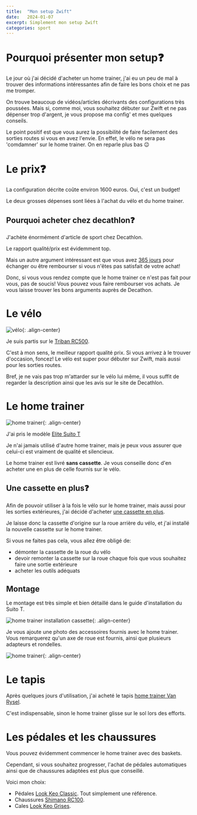 ```yaml
---
title:  "Mon setup Zwift"
date:   2024-01-07
excerpt: Simplement mon setup Zwift
categories: sport
---
```


# Pourquoi présenter mon setup❓

Le jour où j'ai décidé d'acheter un home trainer, j'ai eu un peu de mal à trouver
des informations intéressantes afin de faire les bons choix et ne pas me tromper.

On trouve beaucoup de vidéos/articles décrivants des configurations très poussées.
Mais si, comme moi, vous souhaitez débuter sur Zwift et ne pas dépenser trop d'argent, 
je vous propose ma config' et mes quelques conseils.

Le point positif est que vous aurez la possibilité de faire facilement des 
sorties routes si vous en avez l'envie. En effet, le vélo ne sera pas 'comdamner'
sur le home trainer. On en reparle plus bas 😉

# Le prix❓

La configuration décrite coûte environ 1600 euros. Oui, c'est un budget!

Le deux grosses dépenses sont liées à l'achat du vélo et du home trainer.

## Pourquoi acheter chez decathlon❓

J'achète énormément d'article de sport chez Decathlon.

Le rapport qualité/prix est évidemment top. 

Mais un autre argument intéressant est que vous avez [365 jours](https://www.decathlon.fr/landing/retour-et-echange-decathlon/_/R-a-retour-echange) pour échanger
ou être rembourser si vous n'êtes pas satisfait de votre achat!

Donc, si vous vous rendez compte que le home trainer ce n'est pas fait pour vous,
pas de soucis! Vous pouvez vous faire rembourser vos achats. 
Je vous laisse trouver les bons arguments auprès de Decathon.

# Le vélo

![vélo](/assets/zwift-setup-velo.jpg){: .align-center}

Je suis partis sur le [Triban RC500](https://www.decathlon.fr/p/velo-route-cyclotouriste-triban-rc500-sora-prowheel-gris/_/R-p-344718?mc=8789435&c=gris).

C'est à mon sens, le meilleur rapport qualité prix.
Si vous arrivez à le trouver d'occasion, foncez!
Le vélo est super pour débuter sur Zwift, mais aussi pour les sorties routes.

Bref, je ne vais pas trop m'attarder sur le vélo lui même, il vous suffit 
de regarder la description ainsi que les avis sur le site de Decathlon.

# Le home trainer

![home trainer](/assets/zwift-setup-suito-t.jpg){: .align-center}

J'ai pris le modèle [Elite Suito T](https://www.decathlon.fr/p/home-trainer-interactif-elite-suito-t/_/R-p-X8794627)

Je n'ai jamais utilisé d'autre home trainer, mais je peux vous assurer que celui-ci
 est vraiment de qualité et silencieux.

Le home trainer est livré **sans cassette**. Je vous conseille donc d'en acheter une en plus de celle fournis sur le vélo.

## Une cassette en plus❓

Afin de pouvoir utiliser à la fois le vélo sur le home trainer, mais aussi pour les sorties extérieures,
j'ai décidé d'acheter [une cassette en plus](https://www.decathlon.fr/p/cassette-velo-9-vitesses-11x32/_/R-p-13540?mc=8298767).

Je laisse donc la cassette d'origine sur la roue arrière du vélo, et j'ai installé la nouvelle cassette sur
le home trainer.

Si vous ne faites pas cela, vous allez être obligé de:
- démonter la cassette de la roue du vélo
- devoir remonter la cassette sur la roue chaque fois que vous souhaitez faire une sortie extérieure 
- acheter les outils adéquats

## Montage

Le montage est très simple et bien détaillé dans le guide d'installation du Suito T.

![home trainer installation cassette](/assets/zwift-setup-suito-doc2.jpg){: .align-center}

Je vous ajoute une photo des accessoires fournis avec le home trainer. 
Vous remarquerez qu'un axe de roue est fournis, ainsi que plusieurs adapteurs et rondelles.

![home trainer](/assets/zwift-setup-suito-doc1.jpg){: .align-center}

# Le tapis

Après quelques jours d'utilisation, j'ai acheté le tapis [home trainer Van Rysel](https://www.decathlon.fr/p/tapis-home-trainer-flanders/_/R-p-329739?mc=8610591).

C'est indispensable, sinon le home trainer glisse sur le sol lors des efforts.

# Les pédales et les chaussures

Vous pouvez évidemment commencer le home trainer avec des baskets. 

Cependant, si vous souhaitez progresser, l'achat de pédales automatiques ainsi que
de chaussures adaptées est plus que conseillé.

Voici mon choix:

- Pédales [Look Keo Classic](https://www.decathlon.fr/p/pedales-route-keo-classic-3/_/R-p-X8515971?mc=8515971). Tout simplement une référence.
- Chaussures [Shimano RC100](https://www.decathlon.fr/p/chaussures-velo-route-shimano-rc100-noir/_/R-p-X8627669?mc=8627669).
- Cales [Look Keo Grises](https://www.decathlon.fr/p/cales-look-keo-grip-grises/_/R-p-X8515967?mc=8515967).


